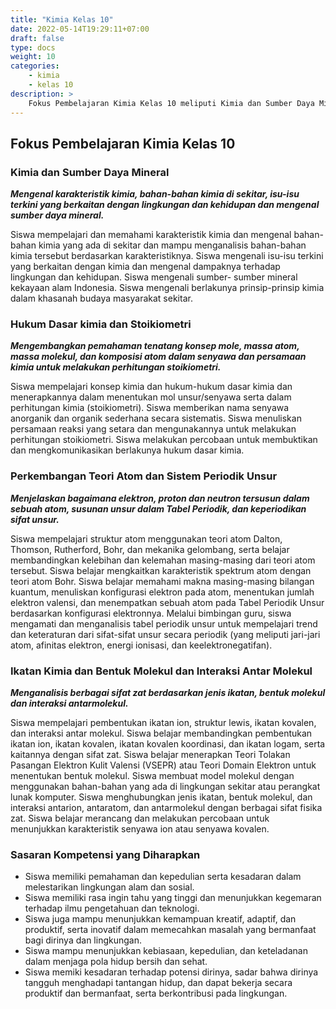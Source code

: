 ```yaml
---
title: "Kimia Kelas 10"
date: 2022-05-14T19:29:11+07:00
draft: false
type: docs
weight: 10
categories:
    - kimia
    - kelas 10
description: >
    Fokus Pembelajaran Kimia Kelas 10 meliputi Kimia dan Sumber Daya Mineral, Hukum Dasar kimia dan Stoikiometri, Perkembangan Teori Atom dan Sistem Periodik Unsur, Ikatan Kimia dan Bentuk Molekul dan Interaksi Antar Molekul
---
```


## Fokus Pembelajaran Kimia Kelas 10

### Kimia dan Sumber Daya Mineral
***Mengenal karakteristik kimia, bahan-bahan kimia di sekitar, isu-isu terkini yang berkaitan dengan lingkungan dan kehidupan dan mengenal sumber daya mineral.***

Siswa mempelajari dan memahami karakteristik kimia dan mengenal bahan-bahan kimia yang ada di sekitar dan mampu menganalisis bahan-bahan kimia tersebut berdasarkan karakteristiknya. Siswa mengenali isu-isu terkini yang berkaitan dengan kimia dan mengenal dampaknya terhadap lingkungan dan kehidupan. Siswa mengenali sumber- sumber mineral kekayaan alam Indonesia. Siswa mengenali berlakunya prinsip-prinsip kimia dalam khasanah budaya masyarakat sekitar.

### Hukum Dasar kimia dan Stoikiometri
***Mengembangkan pemahaman tenatang konsep mole, massa atom, massa molekul, dan komposisi atom dalam senyawa dan persamaan kimia untuk melakukan perhitungan stoikiometri.***

Siswa mempelajari konsep kimia dan hukum-hukum dasar kimia dan menerapkannya dalam menentukan mol unsur/senyawa serta dalam perhitungan kimia (stoikiometri). Siswa memberikan nama senyawa anorganik dan organik sederhana secara sistematis. Siswa menuliskan persamaan reaksi yang setara dan mengunakannya untuk melakukan perhitungan stoikiometri. Siswa melakukan percobaan untuk membuktikan dan mengkomunikasikan berlakunya hukum dasar kimia.

### Perkembangan Teori Atom dan Sistem Periodik Unsur
***Menjelaskan bagaimana elektron, proton dan neutron tersusun dalam sebuah atom, susunan unsur dalam Tabel Periodik, dan keperiodikan sifat unsur.***

Siswa mempelajari struktur atom menggunakan teori atom Dalton, Thomson, Rutherford, Bohr, dan mekanika gelombang, serta belajar membandingkan kelebihan dan kelemahan masing-masing dari teori atom tersebut. Siswa belajar mengkaitkan karakteristik spektrum atom dengan teori atom Bohr. Siswa belajar memahami makna masing-masing bilangan kuantum, menuliskan konfigurasi elektron pada atom, menentukan jumlah elektron valensi, dan menempatkan sebuah atom pada Tabel Periodik Unsur berdasarkan konfigurasi elektronnya. Melalui bimbingan guru, siswa mengamati dan menganalisis tabel periodik unsur untuk mempelajari trend dan keteraturan dari sifat-sifat unsur secara periodik (yang meliputi jari-jari atom, afinitas elektron, energi ionisasi, dan keelektronegatifan).

### Ikatan Kimia dan Bentuk Molekul dan Interaksi Antar Molekul
***Menganalisis berbagai sifat zat berdasarkan jenis ikatan, bentuk molekul dan interaksi antarmolekul.***

Siswa mempelajari pembentukan ikatan ion, struktur lewis, ikatan kovalen, dan interaksi antar molekul. Siswa belajar membandingkan pembentukan ikatan ion, ikatan kovalen, ikatan kovalen koordinasi, dan ikatan logam, serta kaitannya dengan sifat zat. Siswa belajar menerapkan Teori Tolakan Pasangan Elektron Kulit Valensi (VSEPR) atau Teori Domain Elektron untuk menentukan bentuk molekul. Siswa membuat model molekul dengan menggunakan bahan-bahan yang ada di lingkungan sekitar atau perangkat lunak komputer. Siswa menghubungkan jenis ikatan, bentuk molekul, dan interaksi antarion, antaratom, dan antarmolekul dengan berbagai sifat fisika zat. Siswa belajar merancang dan melakukan percobaan untuk menunjukkan karakteristik senyawa ion atau senyawa kovalen.

### Sasaran Kompetensi yang Diharapkan
- Siswa memiliki pemahaman dan kepedulian serta kesadaran dalam melestarikan lingkungan alam dan sosial.
- Siswa memiliki rasa ingin tahu yang tinggi dan menunjukkan kegemaran terhadap ilmu pengetahuan dan teknologi.
- Siswa juga mampu menunjukkan kemampuan kreatif, adaptif, dan produktif, serta inovatif dalam memecahkan masalah yang bermanfaat bagi dirinya dan lingkungan.
- Siswa mampu menunjukkan kebiasaan, kepedulian, dan keteladanan dalam menjaga pola hidup bersih dan sehat.
- Siswa memiki kesadaran terhadap potensi dirinya, sadar bahwa dirinya tangguh menghadapi tantangan hidup, dan dapat bekerja secara produktif dan bermanfaat, serta berkontribusi pada lingkungan.